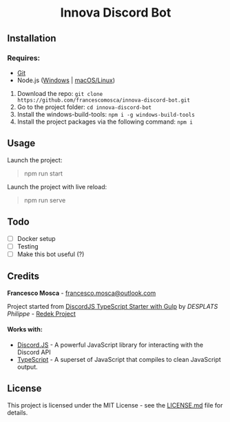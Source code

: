<h1 align="center">
Innova Discord Bot
</h1>

## Installation

### Requires:

- [Git](https://git-scm.com/downloads)
- Node.js ([Windows](https://nodejs.org/it/) | [macOS/Linux](https://github.com/nodesource/distributions/blob/master/README.md#installation-instructions))

1. Download the repo: `git clone https://github.com/francescomosca/innova-discord-bot.git`
2. Go to the project folder: `cd innova-discord-bot`
3. Install the windows-build-tools: `npm i -g windows-build-tools`
4. Install the project packages via the following command: `npm i`

## Usage

Launch the project:
> npm run start

Launch the project with live reload:
> npm run serve


## Todo
- [ ] Docker setup
- [ ] Testing
- [ ] Make this bot useful (?)

## Credits

**Francesco Mosca** - <francesco.mosca@outlook.com> 

Project started from [DiscordJS TypeScript Starter with Gulp](https://github.com/RedekProject/DiscordJS-TypeScript-Starter-Gulp) by *DESPLATS Philippe* - [Redek Project](https://github.com/RedekProject/)

#### Works with:
* [Discord.JS](https://github.com/discordjs/discord.js) - A powerful JavaScript library for interacting with the Discord API
* [TypeScript](https://github.com/Microsoft/TypeScript) - A superset of JavaScript that compiles to clean JavaScript output.

## License
This project is licensed under the MIT License - see the [LICENSE.md](https://github.com/francescomosca/innova-discord-bot/blob/master/LICENSE) file for details.
